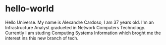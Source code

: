 # hello-world
Hello Universe.
My name is Alexandre Cardoso, I am 37 years old.
I'm an Infrastructure Analyst gradueted in Network Computers Technology.
Currently I am studing Computing Systems Information which broght me the interest ins this new branch of tech.
